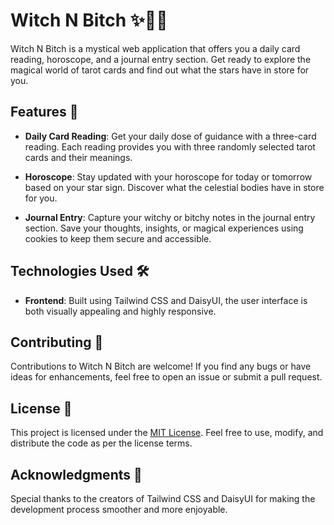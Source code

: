 # Witch N Bitch ✨🧙‍♀️

Witch N Bitch is a mystical web application that offers you a daily card reading, horoscope, and a journal entry section. Get ready to explore the magical world of tarot cards and find out what the stars have in store for you.

## Features 🔮

- **Daily Card Reading**: Get your daily dose of guidance with a three-card reading. Each reading provides you with three randomly selected tarot cards and their meanings.

- **Horoscope**: Stay updated with your horoscope for today or tomorrow based on your star sign. Discover what the celestial bodies have in store for you.

- **Journal Entry**: Capture your witchy or bitchy notes in the journal entry section. Save your thoughts, insights, or magical experiences using cookies to keep them secure and accessible.

## Technologies Used 🛠️

- **Frontend**: Built using Tailwind CSS and DaisyUI, the user interface is both visually appealing and highly responsive.

## Contributing 🤝

Contributions to Witch N Bitch are welcome! If you find any bugs or have ideas for enhancements, feel free to open an issue or submit a pull request.

## License 📜

This project is licensed under the [MIT License](LICENSE). Feel free to use, modify, and distribute the code as per the license terms.

## Acknowledgments 🙏

Special thanks to the creators of Tailwind CSS and DaisyUI for making the development process smoother and more enjoyable.
